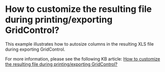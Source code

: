 # How to customize the resulting file during printing/exporting GridControl?


<p>This example illustrates how to autosize columns in the resulting XLS file during exporting GridControl.</p><p>For more information, please see the following KB article: <a href="https://www.devexpress.com/Support/Center/p/K18441">How to customize the resulting file during printing/exporting GridControl?</a></p>

<br/>


